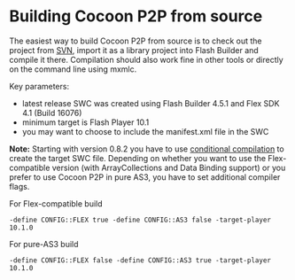 # Building Cocoon P2P from source #

The easiest way to build Cocoon P2P from source is to check out the project from [SVN](http://code.google.com/p/cocoon-p2p/source/checkout), import it as a library project into Flash Builder and compile it there. Compilation should also work fine in other tools or directly on the command line using mxmlc.

Key parameters:
  * latest release SWC was created using Flash Builder 4.5.1 and Flex SDK 4.1 (Build 16076)
  * minimum target is Flash Player 10.1
  * you may want to choose to include the manifest.xml file in the SWC

**Note:** Starting with version 0.8.2 you have to use [conditional compilation](http://help.adobe.com/en_US/flex/using/WS2db454920e96a9e51e63e3d11c0bf69084-7abd.html) to create the target SWC file. Depending on whether you want to use the Flex-compatible version (with ArrayCollections and Data Binding support) or you prefer to use Cocoon P2P in pure AS3, you have to set additional compiler flags.

For Flex-compatible build
```
-define CONFIG::FLEX true -define CONFIG::AS3 false -target-player 10.1.0
```

For pure-AS3 build
```
-define CONFIG::FLEX false -define CONFIG::AS3 true -target-player 10.1.0
```

